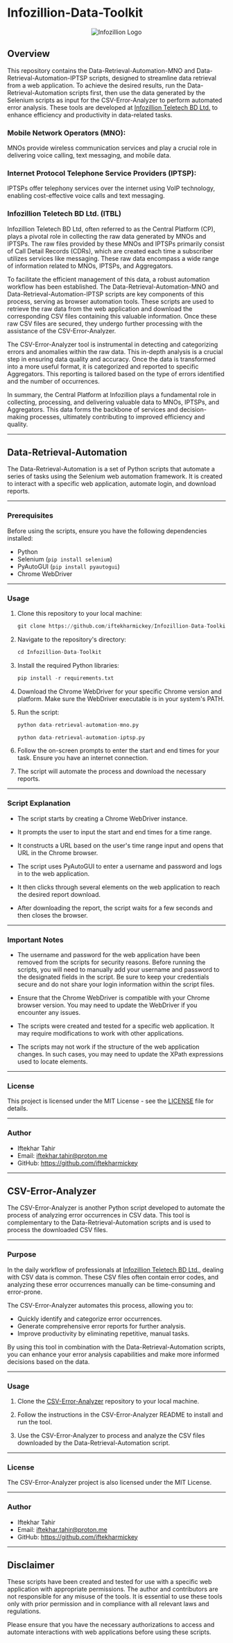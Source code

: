 # Infozillion-Data-Toolkit

<div align="center">
  <img src="https://infotelebd.com/wp-content/uploads/2019/06/Logo-1.png" alt="Infozillion Logo">
</div>

## Overview

This repository contains the Data-Retrieval-Automation-MNO and Data-Retrieval-Automation-IPTSP scripts, designed to streamline data retrieval from a web application. To achieve the desired results, run the Data-Retrieval-Automation scripts first, then use the data generated by the Selenium scripts as input for the CSV-Error-Analyzer to perform automated error analysis. These tools are developed at [Infozillion Teletech BD Ltd.](https://www.infotelebd.com/) to enhance efficiency and productivity in data-related tasks.

### Mobile Network Operators (MNO):

MNOs provide wireless communication services and play a crucial role in delivering voice calling, text messaging, and mobile data. 

### Internet Protocol Telephone Service Providers (IPTSP):

IPTSPs offer telephony services over the internet using VoIP technology, enabling cost-effective voice calls and text messaging.

### Infozillion Teletech BD Ltd. (ITBL)

Infozillion Teletech BD Ltd, often referred to as the Central Platform (CP), plays a pivotal role in collecting the raw data generated by MNOs and IPTSPs. The raw files provided by these MNOs and IPTSPs primarily consist of Call Detail Records (CDRs), which are created each time a subscriber utilizes services like messaging. These raw data encompass a wide range of information related to MNOs, IPTSPs, and Aggregators.

To facilitate the efficient management of this data, a robust automation workflow has been established. The Data-Retrieval-Automation-MNO and Data-Retrieval-Automation-IPTSP scripts are key components of this process, serving as browser automation tools. These scripts are used to retrieve the raw data from the web application and download the corresponding CSV files containing this valuable information. Once these raw CSV files are secured, they undergo further processing with the assistance of the CSV-Error-Analyzer.

The CSV-Error-Analyzer tool is instrumental in detecting and categorizing errors and anomalies within the raw data. This in-depth analysis is a crucial step in ensuring data quality and accuracy. Once the data is transformed into a more useful format, it is categorized and reported to specific Aggregators. This reporting is tailored based on the type of errors identified and the number of occurrences.

In summary, the Central Platform at Infozillion plays a fundamental role in collecting, processing, and delivering valuable data to MNOs, IPTSPs, and Aggregators. This data forms the backbone of services and decision-making processes, ultimately contributing to improved efficiency and quality.

---

## Data-Retrieval-Automation

The Data-Retrieval-Automation is a set of Python scripts that automate a series of tasks using the Selenium web automation framework. It is created to interact with a specific web application, automate login, and download reports.

---

### Prerequisites

Before using the scripts, ensure you have the following dependencies installed:

- Python
- Selenium (`pip install selenium`)
- PyAutoGUI (`pip install pyautogui`)
- Chrome WebDriver

---

### Usage

1. Clone this repository to your local machine:

   ```python
   git clone https://github.com/iftekharmickey/Infozillion-Data-Toolkit.git
   ```

2. Navigate to the repository's directory:

   ```python
   cd Infozillion-Data-Toolkit
   ```

3. Install the required Python libraries:

   ```python
   pip install -r requirements.txt
   ```

4. Download the Chrome WebDriver for your specific Chrome version and platform. Make sure the WebDriver executable is in your system's PATH.

5. Run the script:

   ```python
   python data-retrieval-automation-mno.py
   ```

   ```python
   python data-retrieval-automation-iptsp.py
   ```

6. Follow the on-screen prompts to enter the start and end times for your task. Ensure you have an internet connection.

7. The script will automate the process and download the necessary reports.

---

### Script Explanation

- The script starts by creating a Chrome WebDriver instance.

- It prompts the user to input the start and end times for a time range.

- It constructs a URL based on the user's time range input and opens that URL in the Chrome browser.

- The script uses PyAutoGUI to enter a username and password and logs in to the web application.

- It then clicks through several elements on the web application to reach the desired report download.

- After downloading the report, the script waits for a few seconds and then closes the browser.

---

### Important Notes

- The username and password for the web application have been removed from the scripts for security reasons. Before running the scripts, you will need to manually add your username and password to the designated fields in the script. Be sure to keep your credentials secure and do not share your login information within the script files.

- Ensure that the Chrome WebDriver is compatible with your Chrome browser version. You may need to update the WebDriver if you encounter any issues.

- The scripts were created and tested for a specific web application. It may require modifications to work with other applications.

- The scripts may not work if the structure of the web application changes. In such cases, you may need to update the XPath expressions used to locate elements.

---

### License

This project is licensed under the MIT License - see the [LICENSE](https://github.com/iftekharmickey/Infozillion-Data-Toolkit/blob/main/LICENSE) file for details.

---

### Author

- Iftekhar Tahir
- Email: iftekhar.tahir@proton.me
- GitHub: https://github.com/iftekharmickey

---

## CSV-Error-Analyzer

The CSV-Error-Analyzer is another Python script developed to automate the process of analyzing error occurrences in CSV data. This tool is complementary to the Data-Retrieval-Automation scripts and is used to process the downloaded CSV files.

---

### Purpose

In the daily workflow of professionals at [Infozillion Teletech BD Ltd.](https://www.infotelebd.com/), dealing with CSV data is common. These CSV files often contain error codes, and analyzing these error occurrences manually can be time-consuming and error-prone.

The CSV-Error-Analyzer automates this process, allowing you to:

- Quickly identify and categorize error occurrences.
- Generate comprehensive error reports for further analysis.
- Improve productivity by eliminating repetitive, manual tasks.

By using this tool in combination with the Data-Retrieval-Automation scripts, you can enhance your error analysis capabilities and make more informed decisions based on the data.

---

### Usage

1. Clone the [CSV-Error-Analyzer](https://github.com/iftekharmickey/CSV-Error-Analyzer) repository to your local machine.

2. Follow the instructions in the CSV-Error-Analyzer README to install and run the tool.

3. Use the CSV-Error-Analyzer to process and analyze the CSV files downloaded by the Data-Retrieval-Automation script.

---

### License

The CSV-Error-Analyzer project is also licensed under the MIT License.

---

### Author

- Iftekhar Tahir
- Email: iftekhar.tahir@proton.me
- GitHub: https://github.com/iftekharmickey

---

## Disclaimer

These scripts have been created and tested for use with a specific web application with appropriate permissions. The author and contributors are not responsible for any misuse of the tools. It is essential to use these tools only with prior permission and in compliance with all relevant laws and regulations.

Please ensure that you have the necessary authorizations to access and automate interactions with web applications before using these scripts.


   
